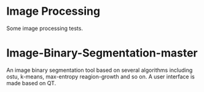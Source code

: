 # Image Processing
Some image processing tests.

# Image-Binary-Segmentation-master
An image binary segmentation tool based on several algorithms including ostu, k-means, max-entropy reagion-growth and so on. A user interface is made based on QT.
